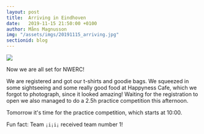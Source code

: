 ```yaml
---
layout: post
title:  Arriving in Eindhoven
date:   2019-11-15 21:50:00 +0100
author: Måns Magnusson
img: "/assets/imgs/20191115_arriving.jpg"
sectionid: blog
---
```


<img src="{{site.baseurl}}{{page.img}}" />

Now we are all set for NWERC! 

We are registered and got our t-shirts and goodie bags. We squeezed in some sightseeing and some really good food at Happyness Cafe, which we forgot to photograph, since it looked amazing! Waiting for the registration to open we also managed to do a 2.5h practice competition this afternoon.

Tomorrow it's time for the practice competition, which starts at 10:00.

Fun fact: Team `¡i¡i¡` received team number 1!
